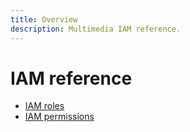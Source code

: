 ```yaml
---
title: Overview
description: Multimedia IAM reference.
---
```


# IAM reference

- [IAM roles](/multimedia/docs/reference/iam/roles)
- [IAM permissions](/multimedia/docs/reference/iam/permissions)

